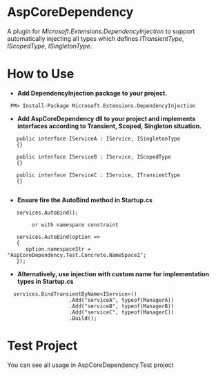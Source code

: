 # AspCoreDependency

A plugin for *Microsoft.Extensions.DependencyInjection* to support automatically injecting all types which defines *ITransientType*, *IScopedType*, *ISingletonType*. 

# How to Use

* **Add DependencyInjection package to your project.**
```
 PM> Install-Package Microsoft.Extensions.DependencyInjection
```
* **Add AspCoreDependency dll to your project and implements interfaces according to Transient, Scoped, Singleton situation.**
```
   public interface IServiceA : IService, ISingletonType
   {}
   
   public interface IServiceB : IService, IScopedType
   {}
   
   public interface IServiceC : IService, ITransientType
   {}
   
```
* **Ensure fire the AutoBind method in Startup.cs**
```
   services.AutoBind();
        
        or with namespace constraint
 
   services.AutoBind(option =>
   {
      option.namespaceStr = "AspCoreDependency.Test.Concrete.NameSpace1";
   });
```
* **Alternatively, use injection with custom name for implementation types in Startup.cs**

```
  services.BindTransientByName<IService>()
                    .Add("serviceA", typeof(ManagerA))
                    .Add("serviceB", typeof(ManagerB))
                    .Add("serviceC", typeof(ManagerC))
                    .Build();
```

# Test Project
You can see all usage in AspCoreDependency.Test project
